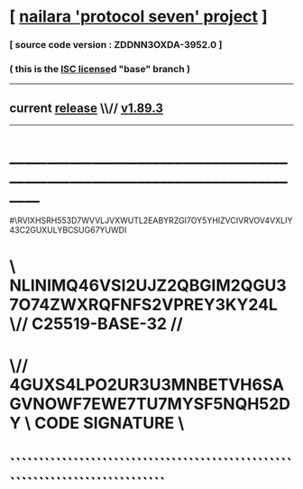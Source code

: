 
# [ [nailara 'protocol seven' project](http://nailara.network/) ]

### [ source code version : ZDDNN3OXDA-3952.0 ]

### ( this is the [ISC license](license)d "base" branch )
---
## current [release](https://github.com/nailara-technologies/protocol-7/releases) \\\\// [v1.89.3](https://github.com/nailara-technologies/protocol-7/releases/tag/v1.89.3)
---
# ______________________________________________________________________________
#\\RVIXHSRH553D7WVVLJVXWUTL2EABYRZGI7OY5YHIZVCIVRVOV4VXLIY43C2GUXULYBCSUG67YUWDI
# \\ NLINIMQ46VSI2UJZ2QBGIM2QGU37O74ZWXRQFNFS2VPREY3KY24L \\// C25519-BASE-32 //
#  \\// 4GUXS4LPO2UR3U3MNBETVH6SAGVNOWF7EWE7TU7MYSF5NQH52DY \\ CODE SIGNATURE \\
#   ````````````````````````````````````````````````````````````````````````````
